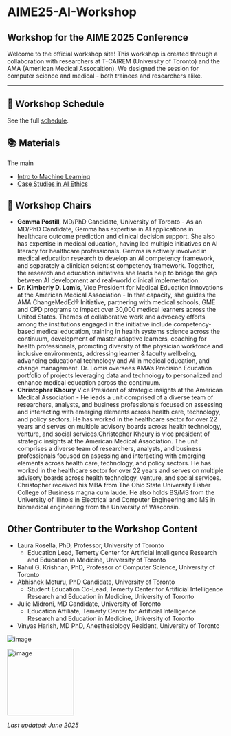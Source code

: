 # AIME25-AI-Workshop
## Workshop for the AIME 2025 Conference 

Welcome to the official workshop site! This workshop is created through a collaboration with researchers at T-CAIREM (University of Toronto) and the AMA (Ameriican Medical Assocaition). We designed the session for computer science and medical - both trainees and researchers alike. 

---


## 📅 Workshop Schedule
See the full [schedule](schedule.md).

## 📚 Materials
The main 
- [Intro to Machine Learning](notebooks/intro_to_ml.ipynb)
- [Case Studies in AI Ethics](notebooks/ethics_case_studies.md)

## 💬 Workshop Chairs

- **Gemma Postill**, MD/PhD Candidate, University of Toronto - As an MD/PhD Candidate, Gemma has expertise in AI applications in healthcare outcome prediction and clinical decision support. She also has expertise in medical education, having led multiple initiatives on AI literacy for healthcare professionals. Gemma is actively involved in medical education research to develop an AI competency framework, and separately a clinician scientist competency framework. Together, the research and education initiatives she leads help to bridge the gap between AI development and real-world clinical implementation.
- **Dr. Kimberly D. Lomis**, Vice President for Medical Education Innovations at the American Medical Association - In that capacity, she guides the AMA ChangeMedEd® Initiative, partnering with medical schools, GME and CPD programs to impact over 30,000 medical learners across the United States. Themes of collaborative work and advocacy efforts among the institutions engaged in the initiative include competency-based medical education, training in health systems science across the continuum, development of master adaptive learners, coaching for health professionals, promoting diversity of the physician workforce and inclusive environments, addressing learner & faculty wellbeing, advancing educational technology and AI in medical education, and change management. Dr. Lomis oversees AMA’s Precision Education portfolio of projects leveraging data and technology to personalized and enhance medical education across the continuum.
- **Christopher Khoury** Vice President of strategic insights at the American Medical Association - He leads a unit comprised of a diverse team of researchers, analysts, and business professionals focused on assessing and interacting with emerging elements across health care, technology, and policy sectors. He has worked in the healthcare sector for over 22 years and serves on multiple advisory boards across health technology, venture, and social services.Christopher Khoury is vice president of strategic insights at the American Medical Association. The unit comprises a diverse team of researchers, analysts, and business professionals focused on assessing and interacting with emerging elements across health care, technology, and policy sectors. He has worked in the healthcare sector for over 22 years and serves on multiple advisory boards across health technology, venture, and social services. Christopher received his MBA from The Ohio State University Fisher College of Business magna cum laude. He also holds BS/MS from the University of Illinois in Electrical and Computer Engineering and MS in biomedical engineering from the University of Wisconsin.

## Other Contributer to the Workshop Content
- Laura Rosella, PhD, Professor, University of Toronto
  - Education Lead, Temerty Center for Artificial Intelligence Research and Education in Medicine, University of Toronto
- Rahul G. Krishnan, PhD, Professor of Computer Science, University of Toronto
- Abhishek Moturu, PhD Candidate, University of Toronto
  - Student Education Co-Lead, Temerty Center for Artificial Intelligence Research and Education in Medicine, University of Toronto
- Julie Midroni, MD Candidate, University of Toronto
  - Education Affiliate, Temerty Center for Artificial Intelligence Research and Education in Medicine, University of Toronto
- Vinyas Harish, MD PhD, Anesthesiology Resident, University of Toronto 



![image](https://github.com/user-attachments/assets/f0d3f003-2ed3-45c5-9601-3960b5c23a49)

<img width="155" alt="image" src="https://github.com/user-attachments/assets/cc89a041-9007-4e3e-92e9-f2aebcc7c7e5" />


_Last updated: June 2025_
